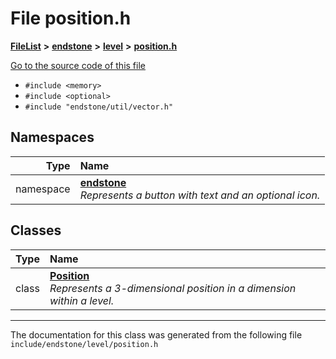 

# File position.h



[**FileList**](files.md) **>** [**endstone**](dir_6cf277b678674f97c7a2b6b3b2447b33.md) **>** [**level**](dir_8e239ca1e5fd0d936d66a30330d3a329.md) **>** [**position.h**](position_8h.md)

[Go to the source code of this file](position_8h_source.md)



* `#include <memory>`
* `#include <optional>`
* `#include "endstone/util/vector.h"`













## Namespaces

| Type | Name |
| ---: | :--- |
| namespace | [**endstone**](namespaceendstone.md) <br>_Represents a button with text and an optional icon._  |


## Classes

| Type | Name |
| ---: | :--- |
| class | [**Position**](classendstone_1_1Position.md) <br>_Represents a 3-dimensional position in a dimension within a level._  |



















































------------------------------
The documentation for this class was generated from the following file `include/endstone/level/position.h`

